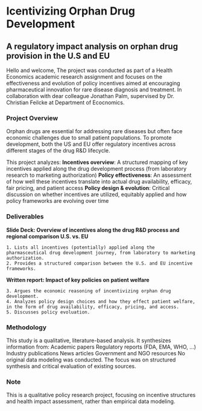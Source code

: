 
# Icentivizing Orphan Drug Development

## A regulatory impact analysis on orphan drug provision in the U.S and EU


Hello and welcome,
The project was conducted as part of a Health Economics academic research assignment and focuses on the effectiveness and evolution of policy incentives aimed at encouraging pharmaceutical innovation for rare disease diagnosis and treatment.
In collaboration with dear colleague Jonathan Palm, supervised by Dr. Christian Feilcke at Department of Ecocnomics.


### Project Overview
Orphan drugs are essential for addressing rare diseases but often face economic challenges due to small patient populations. To promote development, both the US and EU offer regulatory incentives across different stages of the drug R&D lifecycle.

This project analyzes:
**Incentives overview**: A structured mapping of key incentives applied along the drug development process (from laboratory research to marketing authorization)
**Policy effectiveness**: An assessment of how well these incentives translate into actual drug availability, efficacy, fair pricing, and patient access
**Policy design & evolution**: Critical discussion on whether incentives are utilized, equitably applied and how policy frameworks are evolving over time


### Deliverables
**Slide Deck: Overview of incentives along the drug R&D process and regional comparison U.S. vs. EU**

    1. Lists all incentives (potentially) applied along the pharmasceutical drug development journey, from laboratory to marketing authorization.
    2. Provides a structured comparison between the U.S. and EU incentive frameworks.

**Written report: Impact of key policies on patient welfare**

    3. Argues the economic reasoning of incentivizing orphan drug development.
    4. Analyzes policy design choices and how they effect patient welfare, in the form of drug availability, efficacy, pricing, and access.
    5. Discusses policy evoluation.


### Methodology
This study is a qualitative, literature-based analysis. It synthesizes information from:
    Academic papers
    Regulatory reports (FDA, EMA, WHO, ...)
    Industry publications
    News articles
    Government and NGO resources
No original data modeling was conducted. The focus was on structured synthesis and critical evaluation of existing sources.


### Note
This is a qualitative policy research project, focusing on incentive structures and health impact assessment, rather than empirical data modeling.
